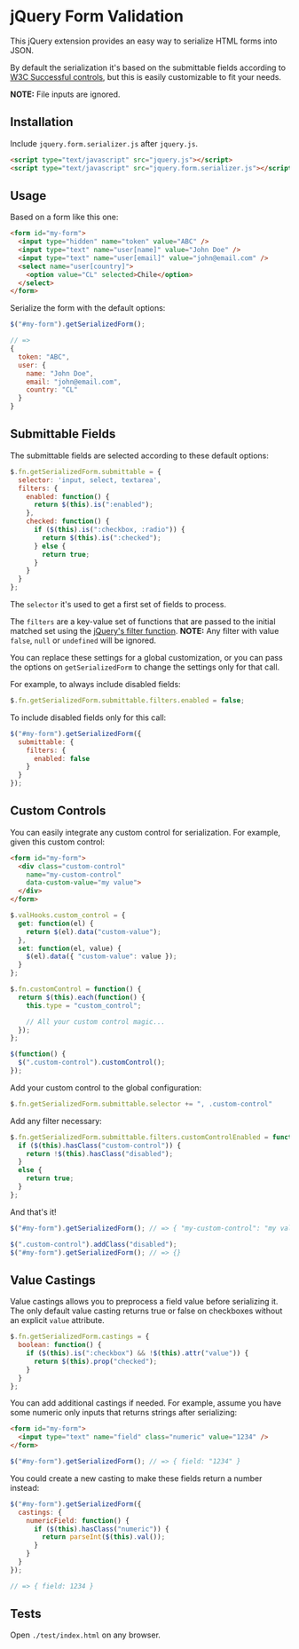 # jQuery Form Validation

This jQuery extension provides an easy way to serialize HTML forms into JSON.

By default the serialization it's based on the submittable fields according to [W3C Successful controls](http://www.w3.org/TR/html401/interact/forms.html#h-17.13.2), but this is easily customizable to fit your needs.

**NOTE:** File inputs are ignored.

## Installation

Include `jquery.form.serializer.js` after `jquery.js`.

```html
<script type="text/javascript" src="jquery.js"></script>
<script type="text/javascript" src="jquery.form.serializer.js"></script>
```

## Usage

Based on a form like this one:

```html
<form id="my-form">
  <input type="hidden" name="token" value="ABC" />
  <input type="text" name="user[name]" value="John Doe" />
  <input type="text" name="user[email]" value="john@email.com" />
  <select name="user[country]">
    <option value="CL" selected>Chile</option>
  </select>
</form>
```

Serialize the form with the default options:

```javascript
$("#my-form").getSerializedForm();

// =>
{
  token: "ABC",
  user: {
    name: "John Doe",
    email: "john@email.com",
    country: "CL"
  }
}
```

## Submittable Fields

The submittable fields are selected according to these default options:

```javascript
$.fn.getSerializedForm.submittable = {
  selector: 'input, select, textarea',
  filters: {
    enabled: function() {
      return $(this).is(":enabled");
    },
    checked: function() {
      if ($(this).is(":checkbox, :radio")) {
        return $(this).is(":checked");
      } else {
        return true;
      }
    }
  }
};
```

The `selector` it's used to get a first set of fields to process.

The `filters` are a key-value set of functions that are passed to the initial matched set using the [jQuery's filter function](http://api.jquery.com/filter/). **NOTE:** Any filter with value `false`, `null` or `undefined` will be ignored.

You can replace these settings for a global customization, or you can pass the options on `getSerializedForm` to change the settings only for that call.

For example, to always include disabled fields:

```javascript
$.fn.getSerializedForm.submittable.filters.enabled = false;
```

To include disabled fields only for this call:

```javascript
$("#my-form").getSerializedForm({
  submittable: {
    filters: {
      enabled: false
    }
  }
});
```

## Custom Controls

You can easily integrate any custom control for serialization. For example, given this custom control:

```html
<form id="my-form">
  <div class="custom-control"
    name="my-custom-control"
    data-custom-value="my value">
  </div>
</form>
```

```javascript
$.valHooks.custom_control = {
  get: function(el) {
    return $(el).data("custom-value");
  },
  set: function(el, value) {
    $(el).data({ "custom-value": value });
  }
};

$.fn.customControl = function() {
  return $(this).each(function() {
    this.type = "custom_control";

    // All your custom control magic...
  });
};

$(function() {
  $(".custom-control").customControl();
});
```

Add your custom control to the global configuration:

```javascript
$.fn.getSerializedForm.submittable.selector += ", .custom-control"
```

Add any filter necessary:

```javascript
$.fn.getSerializedForm.submittable.filters.customControlEnabled = function() {
  if ($(this).hasClass("custom-control")) {
    return !$(this).hasClass("disabled");
  }
  else {
    return true;
  }
};
```

And that's it!

```javascript
$("#my-form").getSerializedForm(); // => { "my-custom-control": "my value" }

$(".custom-control").addClass("disabled");
$("#my-form").getSerializedForm(); // => {}
```

## Value Castings

Value castings allows you to preprocess a field value before serializing it. The only default value casting returns true or false on checkboxes without an explicit `value` attribute.

```javascript
$.fn.getSerializedForm.castings = {
  boolean: function() {
    if ($(this).is(":checkbox") && !$(this).attr("value")) {
      return $(this).prop("checked");
    }
  }
};
```

You can add additional castings if needed. For example, assume you have some numeric only inputs that returns strings after serializing:

```html
<form id="my-form">
  <input type="text" name="field" class="numeric" value="1234" />
</form>
```

```javascript
$("#my-form").getSerializedForm(); // => { field: "1234" }
```

You could create a new casting to make these fields return a number instead:

```javascript
$("#my-form").getSerializedForm({
  castings: {
    numericField: function() {
      if ($(this).hasClass("numeric")) {
        return parseInt($(this).val());
      }
    }
  }
});

// => { field: 1234 }
```

## Tests

Open `./test/index.html` on any browser.
